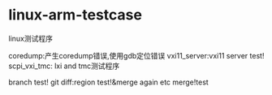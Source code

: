 # linux-arm-testcase
linux测试程序


coredump:产生coredump错误,使用gdb定位错误
vxi11_server:vxi11 server test!
scpi_vxi_tmc: lxi and tmc测试程序

branch test!
git diff:region test!&merge again
etc merge!test

